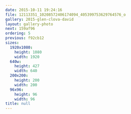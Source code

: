 ```yaml
---
date: 2015-10-11 19:24:16
file: 12113351_10208572406174094_405399753629764576_o
gallery: 2015-glen-clova-david
layout: gallery-photo
next: 159af96
ordering: 5
previous: f92cb12
sizes:
  1920x1080:
    height: 1080
    width: 1920
  640w:
    height: 427
    width: 640
  200x200:
    height: 200
    width: 200
  96x96:
    height: 96
    width: 96
title: null
---
```

